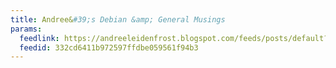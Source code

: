 ```yaml
---
title: Andree&#39;s Debian &amp; General Musings
params:
  feedlink: https://andreeleidenfrost.blogspot.com/feeds/posts/default?alt=rss
  feedid: 332cd6411b972597ffdbe059561f94b3
---
```

